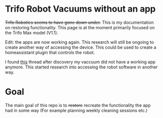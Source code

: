 # Trifo Robot Vacuums without an app
~~Trifo Robotics seems to have gone down under.~~ This is my documentation on restoring functionality.
This page is at the moment primarily focused on the Trifo Max model (V1.1). 

Edit: the apps are now working again. This research will still be ongoing to create another way of accessing the device. This could be used to create a homeassistant plugin that controls the robot.

I found [this](https://www.reddit.com/r/RobotVacuums/comments/1d1120l/trifo_robotics_appears_to_have_gone_under_they/) thread after discovery my vaccuum did not have a working app anymore. This started research into accessing the robot software in another way.


# Goal
The main goal of this repo is to ~~restore~~ recreate the functionality the app had in some way (For example planning weekly cleaning sessions etc.)
